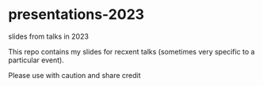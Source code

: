 # presentations-2023
slides from talks in 2023

This repo contains my slides for recxent talks (sometimes very specific to a particular event).

Please use with caution and share credit

